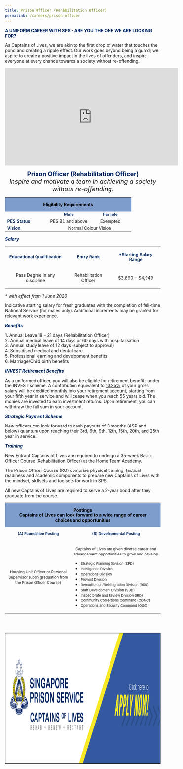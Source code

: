 ```yaml
---
title: Prison Officer (Rehabilitation Officer)
permalink: /careers/prison-officer
---
```

<div class="container">
<p>
<span style="color: #002661;"><strong>A UNIFORM CAREER WITH SPS - ARE YOU THE ONE WE ARE LOOKING FOR?</strong></span>
</p>
<p class="copytext">
As Captains of Lives, we are akin to the first drop of water that touches the pond and creating a ripple effect. Our work goes beyond being a guard; we aspire to create&nbsp;a positive impact in the lives of offenders, and inspire everyone at every chance towards a society without re-offending.</p>
<div style="text-align: center;"><iframe allowfullscreen="" allow="accelerometer; autoplay; clipboard-write; encrypted-media; gyroscope; picture-in-picture" frameborder="0" title="YouTube video player" src="https://www.youtube.com/embed/CshxKg00Oao" height="315" width="560"></iframe>
<p style="text-align: center;" class="copytext"><span style="font-size: 20px;"><strong style="color: #002661;">Prison Officer (Rehabilitation Officer)</strong><br>
<em>Inspire and motivate a team in achieving a society without re-offending.</em></span></p>
</div>
<p style="text-align: center;">
<!--Eligibility Table-->
</p>
<div style="text-align: center;" class="tablewrap">
<table class="table">
    <tbody>
        <tr>
            <th colspan="3" style="margin: 0px; padding: 0px 20px; color: white; font-weight: bold; background-color: rgba(2, 62, 155, 0.5);">
            <p style="text-align: center; color: black;">Eligibility Requirements</p>
            </th>
        </tr>
        <tr>
            <td style="width: 34%;" class="cellheader">
            <p style="color: rgba(0, 38, 97, 1); font-weight: 600; text-align: center; margin: 0;" class="centre">&nbsp;</p>
            </td>
            <td style="width: 33%;" class="cellheader">
            <p style="color: rgba(0, 38, 97, 1); font-weight: 600; text-align: center; margin: 0;" class="centre">Male</p>
            </td>
            <td style="width: 33%;" class="cellheader">
            <p style="color: rgba(0, 38, 97, 1); font-weight: 600; text-align: center; margin: 0;" class="centre">Female</p>
            </td>
        </tr>
        <tr>
            <td style="text-align: left; vertical-align: middle;" class="cellheader">
            <p style="color: rgba(0, 38, 97, 1); font-weight: 600; margin: 0;">PES Status</p>
            </td>
            <td class="cellpadding">
            <p style="margin: 0;" class="centre">PES B1 and above</p>
            </td>
            <td class="cellpadding">
            <p style="margin: 0;" class="centre">Exempted</p>
            </td>
        </tr>
        <tr>
            <td style="text-align: left; vertical-align: middle;" class="cellheader">
            <p style="color: rgba(0, 38, 97, 1); font-weight: 600;margin: 0;">Vision</p>
            </td>
            <td colspan="2" style="text-align: center;" class="cellpadding">
            <p style="margin: 0;" class="centre">Normal Colour Vision</p>
            </td>
        </tr>
    </tbody>
</table>
<p style="text-align: left;" class="copytext">
</p>
	</div>
	</p>
<!--Salary-->
<div class="container">
<p class="subtitle"><strong><em><span style="color: #002661;">Salary</span></em></strong></p>
</div>
<!--Salary Table-->
<div style="text-align: center;" class="tablewrap">
<table class="table">
    <tbody>
        <tr>
            <th class="cellheader">
            <p style="text-align: center; color: rgba(0, 38, 97, 1); font-weight: 600;" class="centre">Educational Qualification</p>
            </th>
			<th class="cellheader">
            <p style="text-align: center; color: rgba(0, 38, 97, 1); font-weight: 600;" class="centre">Entry Rank </p>
            </th>
            <th class="cellheader">
            <p style="text-align: center; color: rgba(0, 38, 97, 1); font-weight: 600;" class="centre">*Starting Salary Range</p>
            </th>
        </tr>
        <tr>
            <td class="cellpadding">
            <p class="centre">Pass Degree in any discipline</p>
            </td>
			<td class="cellpadding">
            <p class="centre">Rehabilitation Officer</p>
            </td>
            <td class="cellpadding">
            <p class="centre">$3,890 - $4,949</p>
            </td>
        </tr>
    </tbody>
</table>
</div>
	<div class="container">
<p class="copytext"><i>* with effect from 1 June 2020</i></p>
<p class="copytext">
Indicative starting salary for fresh graduates with the completion of full-time National Service (for males only). Additional increments may be granted for relevant work experience.
	</div>
</p>
<!--Sign On Bonus-->
	<div class="container">	
<p class="subtitle"><strong><em><span style="color: #002661;">Benefits</span></em></strong></p></div><div class="container">
<p class="copytext">
1. Annual Leave 18 – 21 days (Rehabilitation Officer)<br>
2. Annual medical leave of 14 days or 60 days with hospitalisation<br>
3. Annual study leave of 12 days (subject to approval)<br>
4. Subsidised medical and dental care<br>
5. Professional learning and development benefits<br>
6. Marriage/Child birth benefits</p>
<p><strong><em><span style="color: #002661;">INVEST Retirement Benefits</span></em></strong></p>
<p>As a uniformed officer, you will also be eligible for retirement benefits under the INVEST scheme. A contribution equivalent to <span style="text-decoration: underline">13.25%</span> of your gross salary will be credited monthly into your retirement account, starting from your fifth year in service and will cease when you reach 55 years old. The monies are invested to earn investment returns. Upon retirement, you can withdraw the full sum in your account.</p>
<p><strong><em><span style="color: #002661;">Strategic Payment Scheme</span></em></strong></p>
<p>New officers can look forward to cash payouts of 3 months (ASP and below) quantum upon reaching their 3rd, 6th, 9th, 12th, 15th, 20th, and 25th year in service.</p>
</div>
<!--Application Successful-->
<div class="container">
	<p>
</p><p class="subtitle"><em><strong><span style="color: #002661;">Training</span></strong></em></p>
<p class="copytext">
New Entrant Captains of Lives are required to undergo a 35-week Basic Officer Course (Rehabilitation Officer) at the Home Team Academy.
</p>
</div>
<!--Course Description-->
<div class="container">
<p class="copytext">The Prison Officer Course (RO)&nbsp;comprise physical training, tactical readiness and academic components to prepare new Captains of Lives&nbsp;with the mindset, skillsets and toolsets&nbsp;for work in SPS.</p>
<p class="copytext">All new Captains of Lives&nbsp;are required&nbsp;to serve a 2-year bond after they graduate from the course.</p>
</div>
<!--Posting-->
<div style="text-align: center;" class="tablewrap">
<!--Posting Table-->
<table class="table">
    <tbody>
        <tr>
            <th colspan="2" style="margin: 0px; padding: 0px 20px; color: white; font-size: 14px; font-weight: bold; background-color: rgba(2, 62, 155, 0.5);">
            <p style="text-align: center; color: black;"><span>Postings<br>
            Captains of Lives can look forward to a wide range of career choices and opportunities
            </span></p>
            </th>
        </tr>
        <tr>
            <td class="cellheader">
            <p style="color: rgba(0, 38, 97, 1); font-size: 12px; font-weight: 600;" class="centre">(A) Foundation Posting</p>
            </td>
            <td class="cellheader">
            <p style="color: rgba(0, 38, 97, 1); font-size: 12px; font-weight: 600;" class="centre">(B) Developmental Posting</p>
            </td>
        </tr>
        <tr>
            <td class="cellpadding">
            <p><span style="font-size: 12px;">Housing Unit Officer or Personal Supervisor (upon graduation from the Prison Officer Course)</span></p>
            </td>
            <td class="cellpadding">
            <p><span style="font-size: 12px;">Captains of Lives are given diverse career and advancement opportunities to grow and develop</span></p>
            <ul class="division">
                <li style="text-align: left;"><span style="font-size: 11px;">Strategic Planning Division (SPD)</span></li>
                <li style="text-align: left;"><span style="font-size: 11px;">Intelligence Division</span></li>
                <li style="text-align: left;"><span style="font-size: 11px;">Operations Division</span></li>
                <li style="text-align: left;"><span style="font-size: 11px;">Provost Division</span></li>
                <li style="text-align: left;"><span style="font-size: 11px;">Rehabilitation/Reintegration Division (RRD)</span></li>
                <li style="text-align: left;"><span style="font-size: 11px;">Staff Development Division (SDD)</span></li>
                <li style="text-align: left;"><span style="font-size: 11px;">Inspectorate and Review Division (IRD)</span></li>
                <li style="text-align: left;"><span style="font-size: 11px;">Community Corrections Command (COMC)</span></li>
                <li style="text-align: left;"><span style="font-size: 11px;">Operations and Security Command (OSC)</span></li>
            </ul>
            </td>
        </tr>
    </tbody>
</table>
</div>
<span></span>
<p style="text-align: right;">&nbsp;</p>
<p style="text-align: left;">&nbsp; &nbsp; &nbsp; &nbsp; &nbsp; &nbsp;<a href="http://careers.pageuppeople.com/688/cwlive/en/filter/?=&amp;search-keyword=singapore%20prison&amp;brand=mha%20-%20singapore%20prison%20service%20(sps)&amp;job-mail-subscribe-privacy=agree"><img style="vertical-align: middle;" title="Career Tabs Application Button" alt="Career Tabs Application Button" data-displaymode="Custom" data-customsizemethodproperties="{'MaxWidth':'650','MaxHeight':'','ScaleUp':false,'Quality':'High'}" data-method="ResizeFitToAreaArguments" src="/images/career-tabs-application-button.png?sfvrsn=d1f54adf_1&amp;MaxWidth=650&amp;MaxHeight=&amp;ScaleUp=false&amp;Quality=High&amp;Method=ResizeFitToAreaArguments&amp;Signature=F4BCD39DF7B5A3909D6BB5F6E14634A24F572D99" height="424" width="1500"></a></p>
</div>